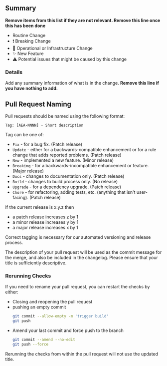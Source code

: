 ## Summary

**Remove items from this list if they are not relevant. Remove this line once this has been done**

- Routine Change
- :exclamation: Breaking Change
- :robot: Operational or Infrastructure Change
- :sparkles: New Feature
- :warning: Potential issues that might be caused by this change

### Details

Add any summary information of what is in the change. **Remove this line if you have nothing to add.**

## Pull Request Naming

Pull requests should be named using the following format:

```text
Tag: [AEA-NNNN] - Short description
```

Tag can be one of:

- `Fix` - for a bug fix. (Patch release)
- `Update` - either for a backwards-compatible enhancement or for a rule change that adds reported problems. (Patch release)
- `New` - implemented a new feature. (Minor release)
- `Breaking` - for a backwards-incompatible enhancement or feature. (Major release)
- `Docs` - changes to documentation only. (Patch release)
- `Build` - changes to build process only. (No release)
- `Upgrade` - for a dependency upgrade. (Patch release)
- `Chore` - for refactoring, adding tests, etc. (anything that isn't user-facing). (Patch release)

If the current release is x.y.z then
- a patch release increases z by 1
- a minor release increases y by 1
- a major release increases x by 1

Correct tagging is necessary for our automated versioning and release process.

The description of your pull request will be used as the commit message for the merge, and also be included in the changelog. Please ensure that your title is sufficiently descriptive.

### Rerunning Checks

If you need to rename your pull request, you can restart the checks by either:

- Closing and reopening the pull request
- pushing an empty commit 
  ```bash
  git commit --allow-empty -m 'trigger build'
  git push
  ```
- Amend your last commit and force push to the branch
  ```bash
  git commit --amend --no-edit
  git push --force
  ```

Rerunning the checks from within the pull request will not use the updated title.